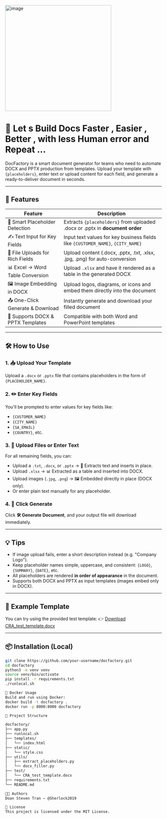 <img width="341" alt="image" src="https://github.com/user-attachments/assets/5578fb0b-dd64-44a9-a5f7-7cfd6c06a8f1" />


# 📄 Let s Build  Docs Faster , Easier , Better , with less Human error and Repeat ...



DocFactory is a smart document generator for teams who need to automate DOCX and PPTX production from templates. Upload your template with `{placeholders}`, enter text or upload content for each field, and generate a ready-to-deliver document in seconds.

---

## 🚀 Features

| Feature                          | Description                                                                 |
|----------------------------------|-----------------------------------------------------------------------------|
| 🧠 Smart Placeholder Detection   | Extracts `{placeholders}` from uploaded .docx or .pptx in **document order** |
| ✍️ Text Input for Key Fields     | Input text values for key business fields like `{CUSTOMER_NAME}`, `{CITY_NAME}` |
| 📁 File Uploads for Rich Fields  | Upload content (.docx, .pptx, .txt, .xlsx, .jpg, .png) for auto-conversion |
| 📊 Excel → Word Table Conversion | Upload `.xlsx` and have it rendered as a table in the generated DOCX       |
| 🖼️ Image Embedding in DOCX       | Upload logos, diagrams, or icons and embed them directly into the document |
| 📤 One-Click Generate & Download | Instantly generate and download your filled document                        |
| 🧩 Supports DOCX & PPTX Templates| Compatible with both Word and PowerPoint templates                          |

---

## 🛠 How to Use

### 1. 📥 Upload Your Template

Upload a `.docx` or `.pptx` file that contains placeholders in the form of `{PLACEHOLDER_NAME}`.

### 2. ✏️ Enter Key Fields

You'll be prompted to enter values for key fields like:
- `{CUSTOMER_NAME}`
- `{CITY_NAME}`
- `{SA_EMAIL}`
- `{COUNTRY}`, etc.

### 3. 📎 Upload Files or Enter Text

For all remaining fields, you can:
- Upload a `.txt`, `.docx`, or `.pptx` → 📃 Extracts text and inserts in place.
- Upload `.xlsx` → 📊 Extracted as a table and inserted into DOCX.
- Upload images (`.jpg`, `.png`) → 🖼️ Embedded directly in place (DOCX only).
- Or enter plain text manually for any placeholder.

### 4. 🧾 Click Generate

Click **🛠 Generate Document**, and your output file will download immediately.

---

## 💡 Tips

- If image upload fails, enter a short description instead (e.g. "Company Logo").
- Keep placeholder names simple, uppercase, and consistent: `{LOGO}`, `{SUMMARY}`, `{DATE}`, etc.
- All placeholders are rendered **in order of appearance** in the document.
- Supports both DOCX and PPTX as input templates (images embed only in DOCX).

---

## 🧪 Example Template

You can try using the provided test template:
👉 [Download CRA_test_template.docx](./CRA_test_template.docx)

---

## 📦 Installation (Local)

```bash
git clone https://github.com/your-username/docfactory.git
cd docfactory
python3 -m venv venv
source venv/bin/activate
pip install -r requirements.txt
./runlocal.sh

🐳 Docker Usage
Build and run using Docker:
docker build -t docfactory .
docker run -p 8000:8000 docfactory

📁 Project Structure

docfactory/
├── app.py
├── runlocal.sh
├── templates/
│   └── index.html
├── static/
│   └── style.css
├── utils/
│   ├── extract_placeholders.py
│   └── docx_filler.py
├── test/
│   └── CRA_test_template.docx
├── requirements.txt
└── README.md

🧑‍💻 Authors
Doan Steven Tran – @Sherlock2019

📄 License
This project is licensed under the MIT License.
